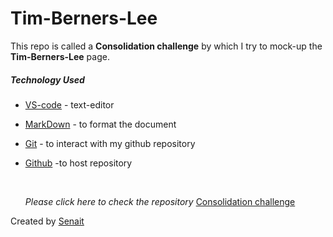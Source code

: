 # Tim-Berners-Lee

This repo is called a **Consolidation challenge** by which I try to mock-up the **Tim-Berners-Lee** page.


##### Technology Used

* [VS-code](https://code.visualstudio.com/) - text-editor 
* [MarkDown](https://www.markdownguide.org/) - to format the document 
* [Git](https://git-scm.com/) - to interact with my github repository 
* [Github](https://github.com/) -to host repository 
  
  
  <br>

  *Please click here to check the repository* [Consolidation challenge](https://github.com/becodeorg/Swartz-6/blob/main/1.The-Field/8.Html-CSS/tim-berners-lee.adoc)

Created by [Senait](https://github.com/seninet)